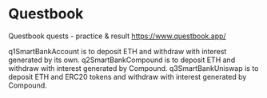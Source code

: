 # Questbook

Questbook quests - practice &amp; result
https://www.questbook.app/

q1SmartBankAccount is to deposit ETH and withdraw with interest generated by its own.
q2SmartBankCompound is to deposit ETH and withdraw with interest generated by Compound.
q3SmartBankUniswap is to deposit ETH and ERC20 tokens and withdraw with interest generated by Compound.
